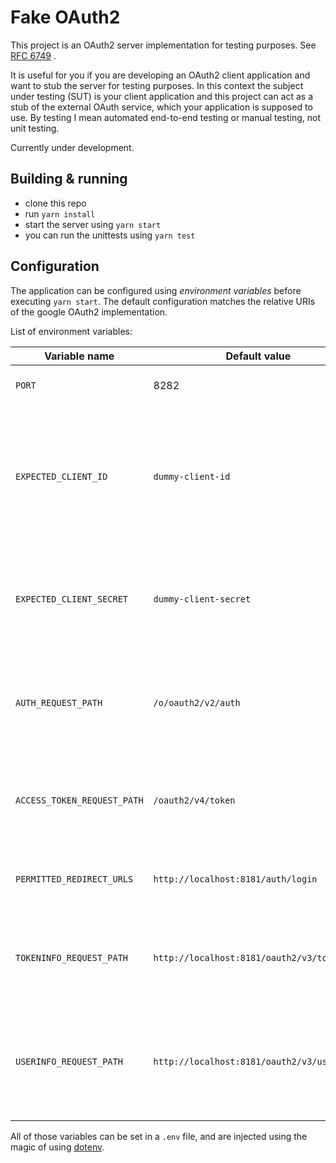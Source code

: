 # Fake OAuth2

This project is an OAuth2 server implementation for testing purposes. See [RFC 6749](https://tools.ietf.org/html/rfc6749) .  

It is useful for you if you are developing an OAuth2 client application and want to stub the server for testing purposes.
In this context the subject under testing (SUT) is your client application and this project can act as a stub of the external OAuth service,
which your application is supposed to use. By testing I mean automated end-to-end testing or manual testing, not unit testing.

Currently under development.

## Building & running

 - clone this repo
 - run `yarn install`
 - start the server using `yarn start`
 - you can run the unittests using `yarn test`

## Configuration

The application can be configured using *environment variables* before executing `yarn start`.
The default configuration matches the relative URIs of the google OAuth2 implementation.

List of environment variables:

|Variable name|Default value|Description|
|--------------|------------|----------|
|`PORT`|8282|The port the server listens on|
|`EXPECTED_CLIENT_ID`|`dummy-client-id`|The [client identifier](https://tools.ietf.org/html/rfc6749#section-2.2) which your SUT should send to the OAuth2 server in authentication requests and access token requests.|
|`EXPECTED_CLIENT_SECRET`|`dummy-client-secret`|The [client secret](https://tools.ietf.org/html/rfc6749#section-2.3.1) which your SUT should send to the OAuth2 server in access token requests.|
|`AUTH_REQUEST_PATH`|`/o/oauth2/v2/auth`|The HTTP path of the OAuth2 [authorization endpoint](https://tools.ietf.org/html/rfc6749#section-3.1) which the fake server listens on.|
|`ACCESS_TOKEN_REQUEST_PATH`|`/oauth2/v4/token`|The HTTP path of the [access token request](https://tools.ietf.org/html/rfc6749#section-4.1.3) which the fake server listens on.|
|`PERMITTED_REDIRECT_URLS`|`http://localhost:8181/auth/login`|comma-separated list of permitted [redirection endpoints](https://tools.ietf.org/html/rfc6749#section-3.1.2).|
|`TOKENINFO_REQUEST_PATH`|`http://localhost:8181/oauth2/v3/tokeninfo`|The HTTP path to get info about a token which the fake server listens on.|
|`USERINFO_REQUEST_PATH`|`http://localhost:8181/oauth2/v3/userinfo`|The HTTP path to get info about a user which the fake server listens on. Like a user profile endpoint.|

All of those variables can be set in a `.env` file, and are injected using the magic of using [dotenv](https://www.npmjs.com/package/dotenv).
